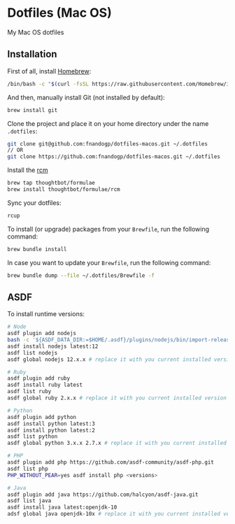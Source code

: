 # Dotfiles (Mac OS)
My Mac OS dotfiles


## Installation

First of all, install [Homebrew](https://brew.sh/):

```bash
/bin/bash -c "$(curl -fsSL https://raw.githubusercontent.com/Homebrew/install/master/install.sh)"
```

And then, manually install Git (not installed by default):

```bash
brew install git
```

Clone the project and place it on your home directory under the name
`.dotfiles`:

```bash
git clone git@github.com:fnandogp/dotfiles-macos.git ~/.dotfiles
// OR
git clone https://github.com:fnandogp/dotfiles-macos.git ~/.dotfiles
```

Install the [rcm](https://github.com/thoughtbot/rcm)

```bash
brew tap thoughtbot/formulae
brew install thoughtbot/formulae/rcm
```

Sync your dotfiles:

```bash
rcup
```

To install (or upgrade) packages from your `Brewfile`, run the following
command:

```bash
brew bundle install
```


In case you want to update your `Brewfile`, run the following command:

```bash
brew bundle dump --file ~/.dotfiles/Brewfile -f
```

## ASDF

To install runtime versions:

```bash
# Node
asdf plugin add nodejs
bash -c '${ASDF_DATA_DIR:=$HOME/.asdf}/plugins/nodejs/bin/import-release-team-keyring'
asdf install nodejs latest:12
asdf list nodejs
asdf global nodejs 12.x.x # replace it with you current installed version

# Ruby
asdf plugin add ruby
asdf install ruby latest
asdf list ruby
asdf global ruby 2.x.x # replace it with you current installed version

# Python
asdf plugin add python
asdf install python latest:3
asdf install python latest:2
asdf list python
asdf global python 3.x.x 2.7.x # replace it with you current installed version

# PHP
asdf plugin add php https://github.com/asdf-community/asdf-php.git
asdf list php
PHP_WITHOUT_PEAR=yes asdf install php <versions>

# Java
asdf plugin add java https://github.com/halcyon/asdf-java.git
asdf list java
asdf install java latest:openjdk-10
adsf global java openjdk-10x # replace it with you current installed version

```
